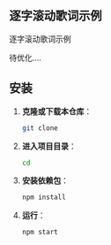 ## 逐字滚动歌词示例
逐字滚动歌词示例

待优化....


## 安装

1. **克隆或下载本仓库**：

   ```bash
   git clone 
   ```

2. **进入项目目录**：

   ```bash
   cd 
   ```

3. **安装依赖包**：

   ```bash
   npm install
   ```

4. **运行**：

   ```bash
   npm start
   ```